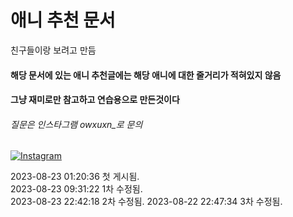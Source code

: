 # 애니 추천 문서
 친구들이랑 보려고 만듬<br>
#### 해당 문서에 있는 애니 추천글에는 해당 애니에 대한 줄거리가 적혀있지 않음<br>
#### 그냥 재미로만 참고하고 연습용으로 만든것이다<br>
###### 질문은 인스타그램 owxuxn_로 문의<br>

[![Instagram](https://img.shields.io/badge/Instagram-E4405F?style=flat&logo=instagram&logoColor=white)](https://www.instagram.com/owxuxn_)

2023-08-23 01:20:36 첫 게시됨. <br>
2023-08-23 09:31:22 1차 수정됨. <br>
2023-08-23 22:42:18 2차 수정됨.
2023-08-22 22:47:34 3차 수정됨.
